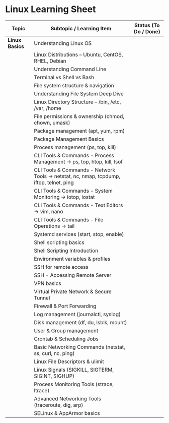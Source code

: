 # Linux Learning Sheet

| Topic | Subtopic / Learning Item | Status (To Do / Done) |
|-------|---------------------------|------------------------|
| **Linux Basics** | Understanding Linux OS | |
|  | Linux Distributions – Ubuntu, CentOS, RHEL, Debian | |
|  | Understanding Command Line | |
|  | Terminal vs Shell vs Bash | |
|  | File system structure & navigation | |
|  | Understanding File System Deep Dive | |
|  | Linux Directory Structure – /bin, /etc, /var, /home | |
|  | File permissions & ownership (chmod, chown, umask) | |
|  | Package management (apt, yum, rpm) | |
|  | Package Management Basics | |
|  | Process management (ps, top, kill) | |
|  | CLI Tools & Commands - Process Management → ps, top, htop, kill, lsof | |
|  | CLI Tools & Commands - Network Tools → netstat, nc, nmap, tcpdump, iftop, telnet, ping | |
|  | CLI Tools & Commands - System Monitoring → iotop, iostat | |
|  | CLI Tools & Commands - Text Editors → vim, nano | |
|  | CLI Tools & Commands - File Operations → tail | |
|  | Systemd services (start, stop, enable) | |
|  | Shell scripting basics | |
|  | Shell Scripting Introduction | |
|  | Environment variables & profiles | |
|  | SSH for remote access | |
|  | SSH - Accessing Remote Server | |
|  | VPN basics | |
|  | Virtual Private Network & Secure Tunnel | |
|  | Firewall & Port Forwarding | |
|  | Log management (journalctl, syslog) | |
|  | Disk management (df, du, lsblk, mount) | |
|  | User & Group management | |
|  | Crontab & Scheduling Jobs | |
|  | Basic Networking Commands (netstat, ss, curl, nc, ping) | |
|  | Linux File Descriptors & ulimit | |
|  | Linux Signals (SIGKILL, SIGTERM, SIGINT, SIGHUP) | |
|  | Process Monitoring Tools (strace, ltrace) | |
|  | Advanced Networking Tools (traceroute, dig, arp) | |
|  | SELinux & AppArmor basics | |
